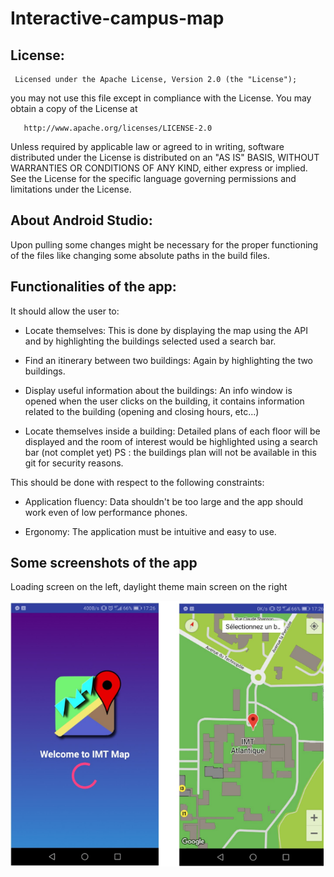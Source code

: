 # Interactive-campus-map

 ## License:
     Licensed under the Apache License, Version 2.0 (the "License");
   you may not use this file except in compliance with the License.
   You may obtain a copy of the License at

       http://www.apache.org/licenses/LICENSE-2.0

   Unless required by applicable law or agreed to in writing, software
   distributed under the License is distributed on an "AS IS" BASIS,
   WITHOUT WARRANTIES OR CONDITIONS OF ANY KIND, either express or implied.
   See the License for the specific language governing permissions and
   limitations under the License.
   
## About Android Studio:

 Upon pulling some changes might be necessary for the proper functioning of the files like changing some absolute paths in the build      files.

## Functionalities of the app:

 It should allow the user to:

 - Locate themselves:
  This is done by displaying the map using the API and by highlighting the buildings selected used a search bar.

 - Find an itinerary between two buildings:
 Again by highlighting the two buildings.

 - Display useful information about the buildings:
 An info window is opened when the user clicks on the building, it contains information related to the building (opening and closing    hours, etc...)

 - Locate themselves inside a building:
 Detailed plans of each floor will be displayed and the room of interest would be highlighted using a search bar (not complet yet)
 PS : the buildings plan will not be available in this git for security reasons.

 This should be done with respect to the following constraints:

 - Application fluency:
 Data shouldn't be too large and the app should work even of low performance phones.

 - Ergonomy:
 The application must be intuitive and easy to use.

 ## Some screenshots of the app
Loading screen on the left, daylight theme main screen on the right

![Alt text](screens1.png?raw=true "Loading screen on the left, daylight theme main screen on the right")

